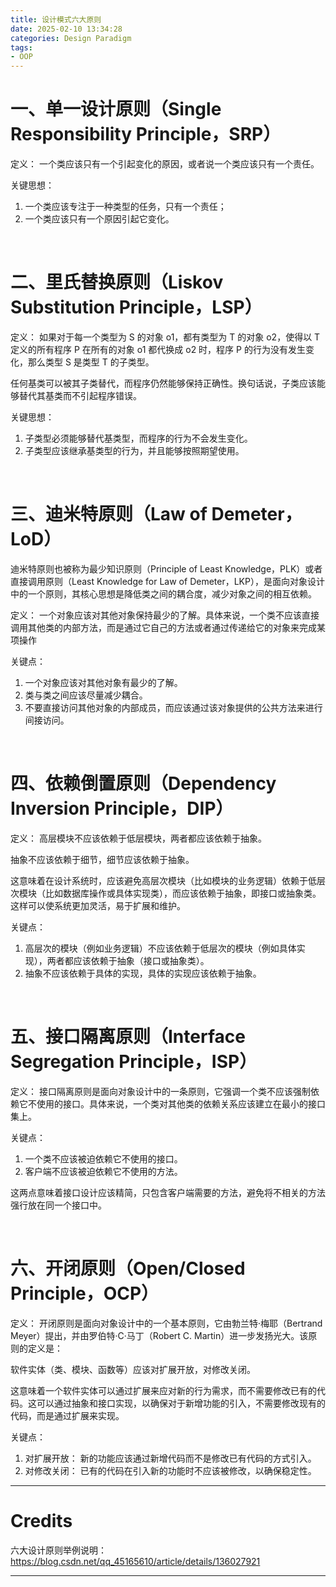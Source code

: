 ```yaml
---
title: 设计模式六大原则
date: 2025-02-10 13:34:28
categories: Design Paradigm
tags: 
- OOP
---
```


# 一、单一设计原则（Single Responsibility Principle，SRP）
定义：
一个类应该只有一个引起变化的原因，或者说一个类应该只有一个责任。

关键思想：
1. 一个类应该专注于一种类型的任务，只有一个责任；
2. 一个类应该只有一个原因引起它变化。

<br>

# 二、里氏替换原则（Liskov Substitution Principle，LSP）
定义：
如果对于每一个类型为 S 的对象 o1，都有类型为 T 的对象 o2，使得以 T 定义的所有程序 P 在所有的对象 o1 都代换成 o2 时，程序 P 的行为没有发生变化，那么类型 S 是类型 T 的子类型。

任何基类可以被其子类替代，而程序仍然能够保持正确性。换句话说，子类应该能够替代其基类而不引起程序错误。

关键思想：
1. 子类型必须能够替代基类型，而程序的行为不会发生变化。
2. 子类型应该继承基类型的行为，并且能够按照期望使用。

<br>

# 三、迪米特原则（Law of Demeter，LoD）
迪米特原则也被称为最少知识原则（Principle of Least Knowledge，PLK）或者直接调用原则（Least Knowledge for Law of Demeter，LKP），是面向对象设计中的一个原则，其核心思想是降低类之间的耦合度，减少对象之间的相互依赖。

定义：
一个对象应该对其他对象保持最少的了解。具体来说，一个类不应该直接调用其他类的内部方法，而是通过它自己的方法或者通过传递给它的对象来完成某项操作

关键点：
1. 一个对象应该对其他对象有最少的了解。
2. 类与类之间应该尽量减少耦合。
3. 不要直接访问其他对象的内部成员，而应该通过该对象提供的公共方法来进行间接访问。

<br>

# 四、依赖倒置原则（Dependency Inversion Principle，DIP）
定义：
高层模块不应该依赖于低层模块，两者都应该依赖于抽象。

抽象不应该依赖于细节，细节应该依赖于抽象。

这意味着在设计系统时，应该避免高层次模块（比如模块的业务逻辑）依赖于低层次模块（比如数据库操作或具体实现类），而应该依赖于抽象，即接口或抽象类。这样可以使系统更加灵活，易于扩展和维护。

关键点：
1. 高层次的模块（例如业务逻辑）不应该依赖于低层次的模块（例如具体实现），两者都应该依赖于抽象（接口或抽象类）。
2. 抽象不应该依赖于具体的实现，具体的实现应该依赖于抽象。

<br>

# 五、接口隔离原则（Interface Segregation Principle，ISP）
定义：
接口隔离原则是面向对象设计中的一条原则，它强调一个类不应该强制依赖它不使用的接口。具体来说，一个类对其他类的依赖关系应该建立在最小的接口集上。

关键点：
1. 一个类不应该被迫依赖它不使用的接口。
2. 客户端不应该被迫依赖它不使用的方法。

这两点意味着接口设计应该精简，只包含客户端需要的方法，避免将不相关的方法强行放在同一个接口中。

<br>

# 六、开闭原则（Open/Closed Principle，OCP）
定义：
开闭原则是面向对象设计中的一个基本原则，它由勃兰特·梅耶（Bertrand Meyer）提出，并由罗伯特·C·马丁（Robert C. Martin）进一步发扬光大。该原则的定义是：

软件实体（类、模块、函数等）应该对扩展开放，对修改关闭。

这意味着一个软件实体可以通过扩展来应对新的行为需求，而不需要修改已有的代码。这可以通过抽象和接口实现，以确保对于新增功能的引入，不需要修改现有的代码，而是通过扩展来实现。

关键点：
1. 对扩展开放： 新的功能应该通过新增代码而不是修改已有代码的方式引入。
2. 对修改关闭： 已有的代码在引入新的功能时不应该被修改，以确保稳定性。

---

# Credits

六大设计原则举例说明：https://blog.csdn.net/qq_45165610/article/details/136027921

---